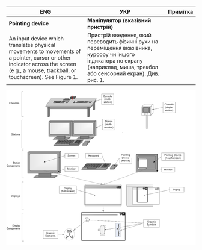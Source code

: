 | ENG                                                          | УКР                                                          | Примітка |
| ------------------------------------------------------------ | ------------------------------------------------------------ | -------- |
| **Pointing device**                                          | **Маніпулятор (вказівний пристрій)**                         |          |
| An input device which translates physical movements to movements of a pointer, cursor or other indicator across the screen (e g., a mouse, trackball, or touchscreen). See Figure 1. | Пристрій введення, який переводить фізичні рухи на переміщення вказівника, курсору чи іншого індикатора по екрану (наприклад, миша, трекбол або сенсорний екран). Див. рис. 1. |          |

![](media/1.png)